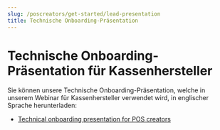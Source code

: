 ```yaml
---
slug: /poscreators/get-started/lead-presentation
title: Technische Onboarding-Präsentation
---
```


# Technische Onboarding-Präsentation für Kassenhersteller

Sie können unsere Technische Onboarding-Präsentation, welche in unserem Webinar für Kassenhersteller verwendet wird, in englischer Sprache herunterladen:

- [Technical onboarding presentation for POS creators](presentations/technical-onboarding-creator-en.pptx)

